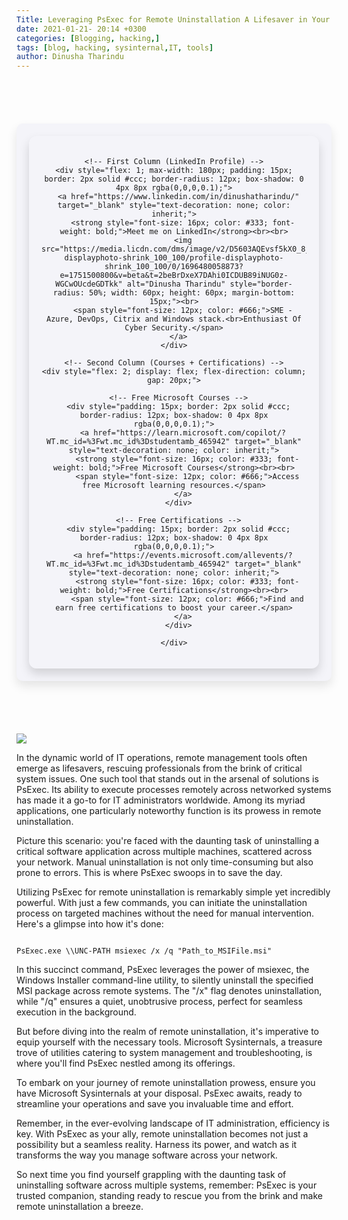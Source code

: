 ```yaml
---
Title: Leveraging PsExec for Remote Uninstallation A Lifesaver in Your Toolbox
date: 2021-01-21- 20:14 +0300
categories: [Blogging, hacking,]
tags: [blog, hacking, sysinternal,IT, tools]
author: Dinusha Tharindu
---
```


<!-- Space between Posts -->
<div style="height: 50px;"></div> <!-- This creates space -->

<div style="margin: 20px auto; padding: 20px; max-width: 900px; background: #f4f4f9; border-radius: 10px; box-shadow: 0 8px 16px rgba(0, 0, 0, 0.1);">

  <div style="display: flex; justify-content: center; align-items: flex-start; text-align: center; gap: 25px; padding: 20px; border-radius: 12px; box-shadow: 0 8px 16px rgba(0,0,0,0.15);">
  
    <!-- First Column (LinkedIn Profile) -->
    <div style="flex: 1; max-width: 180px; padding: 15px; border: 2px solid #ccc; border-radius: 12px; box-shadow: 0 4px 8px rgba(0,0,0,0.1);">
      <a href="https://www.linkedin.com/in/dinushatharindu/" target="_blank" style="text-decoration: none; color: inherit;">
        <strong style="font-size: 16px; color: #333; font-weight: bold;">Meet me on LinkedIn</strong><br><br>
        <img src="https://media.licdn.com/dms/image/v2/D5603AQEvsf5kX0_8jw/profile-displayphoto-shrink_100_100/profile-displayphoto-shrink_100_100/0/1696480058873?e=1751500800&v=beta&t=2beBrDxeX7DAhi0ICDUB89iNUG0z-WGCwOUcdeGDTkk" alt="Dinusha Tharindu" style="border-radius: 50%; width: 60px; height: 60px; margin-bottom: 15px;"><br>
        <span style="font-size: 12px; color: #666;">SME - Azure, DevOps, Citrix and Windows stack.<br>Enthusiast Of Cyber Security.</span>
      </a>
    </div>

    <!-- Second Column (Courses + Certifications) -->
    <div style="flex: 2; display: flex; flex-direction: column; gap: 20px;">
  
      <!-- Free Microsoft Courses -->
      <div style="padding: 15px; border: 2px solid #ccc; border-radius: 12px; box-shadow: 0 4px 8px rgba(0,0,0,0.1);">
        <a href="https://learn.microsoft.com/copilot/?WT.mc_id=%3Fwt.mc_id%3Dstudentamb_465942" target="_blank" style="text-decoration: none; color: inherit;">
          <strong style="font-size: 16px; color: #333; font-weight: bold;">Free Microsoft Courses</strong><br><br>
          <span style="font-size: 12px; color: #666;">Access free Microsoft learning resources.</span>
        </a>
      </div>
  
      <!-- Free Certifications -->
      <div style="padding: 15px; border: 2px solid #ccc; border-radius: 12px; box-shadow: 0 4px 8px rgba(0,0,0,0.1);">
        <a href="https://events.microsoft.com/allevents/?WT.mc_id=%3Fwt.mc_id%3Dstudentamb_465942" target="_blank" style="text-decoration: none; color: inherit;">
          <strong style="font-size: 16px; color: #333; font-weight: bold;">Free Certifications</strong><br><br>
          <span style="font-size: 12px; color: #666;">Find and earn free certifications to boost your career.</span>
        </a>
      </div>
  
    </div>

  </div>

</div>

<!-- Space between Posts -->
<div style="height: 50px;"></div> <!-- This creates space -->


[![](https://images.contentstack.io/v3/assets/blt36c2e63521272fdc/blt76563e587e228ed8/5e4c725694aef92989ef1076/pc-cmd-prompt.png)](https://blogger.googleusercontent.com/img/b/R29vZ2xl/AVvXsEjqlcKRYiMKj9vNjip1D7p64TUbAw8FyEBH6IHyTjAkt6VB6LEBWUA5Gw9qwO2SM_xdjw2JoG4uOftSaPasfxYAWMgVeJS6eIjRe-edqeLAWI4XgWI_8BfdUpJP2natcyzNE2YdNecRC4U4/)



In the dynamic world of IT operations, remote management tools often emerge as lifesavers, rescuing professionals from the brink of critical system issues. One such tool that stands out in the arsenal of solutions is PsExec. Its ability to execute processes remotely across networked systems has made it a go-to for IT administrators worldwide. Among its myriad applications, one particularly noteworthy function is its prowess in remote uninstallation.

Picture this scenario: you're faced with the daunting task of uninstalling a critical software application across multiple machines, scattered across your network. Manual uninstallation is not only time-consuming but also prone to errors. This is where PsExec swoops in to save the day.

Utilizing PsExec for remote uninstallation is remarkably simple yet incredibly powerful. With just a few commands, you can initiate the uninstallation process on targeted machines without the need for manual intervention. Here's a glimpse into how it's done:

```

PsExec.exe \\UNC-PATH msiexec /x /q "Path_to_MSIFile.msi"

```

In this succinct command, PsExec leverages the power of msiexec, the Windows Installer command-line utility, to silently uninstall the specified MSI package across remote systems. The "/x" flag denotes uninstallation, while "/q" ensures a quiet, unobtrusive process, perfect for seamless execution in the background.

But before diving into the realm of remote uninstallation, it's imperative to equip yourself with the necessary tools. Microsoft Sysinternals, a treasure trove of utilities catering to system management and troubleshooting, is where you'll find PsExec nestled among its offerings.

To embark on your journey of remote uninstallation prowess, ensure you have Microsoft Sysinternals at your disposal. PsExec awaits, ready to streamline your operations and save you invaluable time and effort.

Remember, in the ever-evolving landscape of IT administration, efficiency is key. With PsExec as your ally, remote uninstallation becomes not just a possibility but a seamless reality. Harness its power, and watch as it transforms the way you manage software across your network.

So next time you find yourself grappling with the daunting task of uninstalling software across multiple systems, remember: PsExec is your trusted companion, standing ready to rescue you from the brink and make remote uninstallation a breeze.
